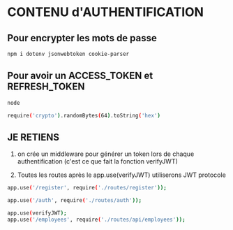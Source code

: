 # CONTENU d'AUTHENTIFICATION 


## Pour encrypter les mots de passe 
```bash
npm i dotenv jsonwebtoken cookie-parser
```
## Pour avoir un ACCESS_TOKEN et REFRESH_TOKEN
```bash
node
```


```bash
require('crypto').randomBytes(64).toString('hex')
```

## JE RETIENS

1. on crée un middleware pour générer un token lors de chaque authentification (c'est ce que fait la fonction verifyJWT)

2. Toutes les routes après le app.use(verifyJWT) utiliserons JWT protocole
```bash
app.use('/register', require('./routes/register'));

app.use('/auth', require('./routes/auth'));

app.use(verifyJWT);
app.use('/employees', require('./routes/api/employees'));

```


